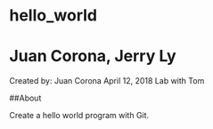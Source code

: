 # hello_world
# Juan Corona, Jerry Ly

Created by: Juan Corona
April 12, 2018
Lab with Tom

##About

Create a hello world program with Git.
